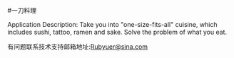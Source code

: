 #一刀料理

Application Description: 
Take you into "one-size-fits-all" cuisine, which includes sushi, tattoo, ramen and sake. Solve the problem of what you eat.


有问题联系技术支持邮箱地址:Rubyuer@sina.com
